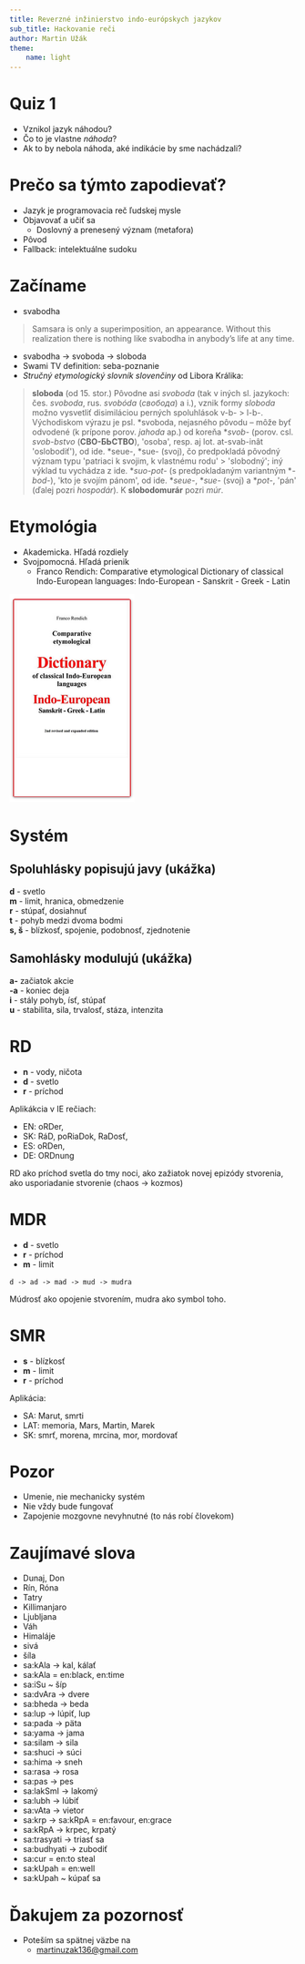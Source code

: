 ```yaml
---
title: Reverzné inžinierstvo indo-európskych jazykov
sub_title: Hackovanie reči
author: Martin Užák
theme:
    name: light
---
```


# Quiz 1
- Vznikol jazyk náhodou?
- Čo to je vlastne _náhoda_?
- Ak to by nebola náhoda, aké indikácie by sme nachádzali?
<!-- end_slide -->

# Prečo sa týmto zapodievať?
- Jazyk je programovacia reč ľudskej mysle
- Objavovať a učiť sa
    - Doslovný a prenesený význam (metafora)
- Pôvod
- Fallback: intelektuálne sudoku
<!-- end_slide -->
    
# Začíname
* svabodha
> Samsara is only a superimposition, an appearance. Without this realization there is nothing like svabodha in anybody’s life at any time.

* svabodha -> svoboda -> sloboda
* Swami TV definition: seba-poznanie
* *Stručný etymologický slovník slovenčiny* od Libora Králika:

> **sloboda** (od 15\. stor.) Pôvodne asi _svoboda_ (tak v iných sl. jazykoch: čes. _svoboda_, rus. _svobóda_ (_свобода_) а і.), vznik formy _sloboda_ možno vysvetliť disimiláciou perných spoluhlások v-b- \> l-b-. Východiskom výrazu je psl. \*svoboda, nejasného pôvodu – môže byť odvodené (k prípone porov. _jahoda_ ap.) od koreňa \*_svob_- (porov. csl. _svob-bstvo_ (**CBO-БЬСТВО**), 'osoba', resp. aj lot. at-svab-inât 'oslobodiť'), od ide. \*seue-, \*sue- (svoj), čo predpokladá pôvodný význam typu 'patriaci k svojim, k vlastnému rodu' \> 'slobodný'; iný výklad tu vychádza z ide. \*_suo-pot-_ (s predpokladaným variantným \*_-bod-_), 'kto je svojím pánom', od ide. \*_seue-_, \*_sue-_ (svoj) a \*_pot-_, 'pán' (ďalej pozri _hospodár_). K **slobodomurár** pozri _múr_.


<!-- end_slide -->
    
# Etymológia
* Akademicka. Hľadá rozdiely
* Svojpomocná. Hľadá prienik
    * Franco Rendich: Comparative etymological Dictionary of classical Indo-European languages: Indo-European - Sanskrit - Greek - Latin

![image:width:100%](imgs/dictionary_rendich.png)
    
<!-- end_slide -->
# Systém 
## Spoluhlásky popisujú javy (ukážka)

**d** - svetlo  
**m** - limit, hranica, obmedzenie  
**r** - stúpať, dosiahnuť  
**t** - pohyb medzi dvoma bodmi  
**s, š** - blízkosť, spojenie, podobnosť, zjednotenie  

## Samohlásky modulujú (ukážka)

**a-** začiatok akcie  
**-a** - koniec deja  
**i** - stály pohyb, ísť, stúpať  
**u** - stabilita, sila, trvalosť, stáza, intenzita  

<!-- end_slide -->

# RD
* **n** - vody, ničota
* **d** - svetlo
* **r** - príchod

Aplikákcia v IE rečiach:
* EN: oRDer, 
* SK: RáD, poRiaDok, RaDosť, 
* ES: oRDen,
* DE: ORDnung

RD ako príchod svetla do tmy noci, ako zažiatok novej epizódy stvorenia, ako usporiadanie stvorenie (chaos -> kozmos)

<!-- end_slide -->

# MDR
* **d** - svetlo
* **r** - príchod
* **m** - limit

```
d -> ad -> mad -> mud -> mudra
```

Múdrosť ako opojenie stvorením, mudra ako symbol toho.
<!-- end_slide -->
# SMR

* **s** - blízkosť
* **m** - limit
* **r** - príchod

Aplikácia:
- SA: Marut, smrti
- LAT: memoria, Mars, Martin, Marek
- SK: smrť, morena, mrcina, mor, mordovať

<!-- end_slide -->

# Pozor
- Umenie, nie mechanicky systém
- Nie vždy bude fungovať
- Zapojenie mozgovne nevyhnutné (to nás robí človekom)
<!-- end_slide -->

# Zaujímavé slova
- Dunaj, Don
- Rín, Róna
- Tatry
- Killimanjaro
- Ljubljana
- Váh
- Himaláje
- sivá
- šíla
- sa:kAla -> kal, kálať
- sa:kAla = en:black, en:time
- sa:iSu ~ šíp
- sa:dvAra -> dvere
- sa:bheda -> beda
- sa:lup -> lúpiť, lup
- sa:pada -> päta
- sa:yama -> jama
- sa:silam -> sila
- sa:shuci -> súci
- sa:hima -> sneh
- sa:rasa -> rosa
- sa:pas -> pes
- sa:lakSmI -> lakomý
- sa:lubh -> lúbiť
- sa:vAta -> vietor
- sa:krp -> sa:kRpA = en:favour, en:grace
- sa:kRpA -> krpec, krpatý
- sa:trasyati -> triasť sa
- sa:budhyati -> zubodiť
- sa:cur = en:to steal
- sa:kUpah = en:well
- sa:kUpah ~ kúpať sa

<!-- end_slide -->

# Ďakujem za pozornosť

* Poteším sa spätnej väzbe na
    * martinuzak136@gmail.com


<!--
Kal, kalendar, kalat, kali
Ljubljana, Tatry, Dunaj, Vah, Kilimanjaro
Modry, Cerveny, Rudy, Biely, Sivy

s
m
r
d
-->
